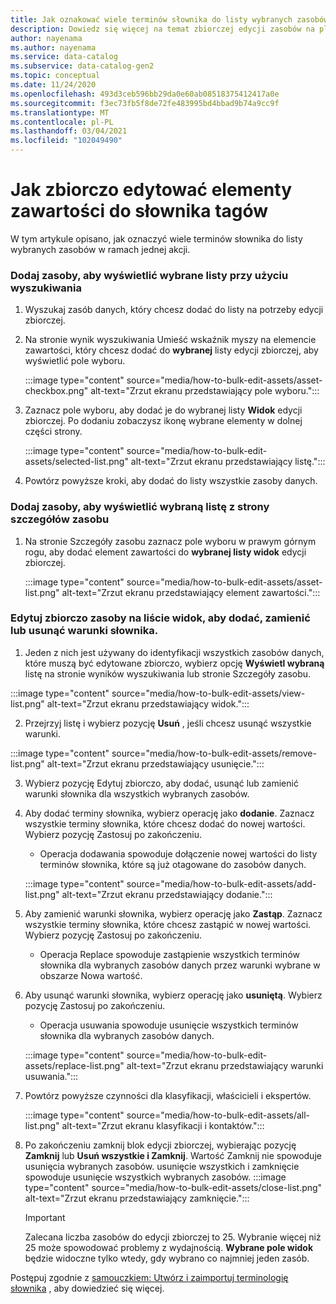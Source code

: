 ```yaml
---
title: Jak oznakować wiele terminów słownika do listy wybranych zasobów
description: Dowiedz się więcej na temat zbiorczej edycji zasobów na platformie Azure kontrolą.
author: nayenama
ms.author: nayenama
ms.service: data-catalog
ms.subservice: data-catalog-gen2
ms.topic: conceptual
ms.date: 11/24/2020
ms.openlocfilehash: 493d3ceb596bb29da0e60ab08518375412417a0e
ms.sourcegitcommit: f3ec73fb5f8de72fe483995bd4bbad9b74a9cc9f
ms.translationtype: MT
ms.contentlocale: pl-PL
ms.lasthandoff: 03/04/2021
ms.locfileid: "102049490"
---
```

# <a name="how-to-bulk-edit-assets-to-tag-glossary-terms"></a>Jak zbiorczo edytować elementy zawartości do słownika tagów

W tym artykule opisano, jak oznaczyć wiele terminów słownika do listy wybranych zasobów w ramach jednej akcji.

### <a name="add-assets-to-view-selected-list-using-search"></a>Dodaj zasoby, aby wyświetlić wybrane listy przy użyciu wyszukiwania

1. Wyszukaj zasób danych, który chcesz dodać do listy na potrzeby edycji zbiorczej.

2. Na stronie wynik wyszukiwania Umieść wskaźnik myszy na elemencie zawartości, który chcesz dodać do **wybranej** listy edycji zbiorczej, aby wyświetlić pole wyboru.

   :::image type="content" source="media/how-to-bulk-edit-assets/asset-checkbox.png" alt-text="Zrzut ekranu przedstawiający pole wyboru.":::

3. Zaznacz pole wyboru, aby dodać je do wybranej listy **Widok** edycji zbiorczej. Po dodaniu zobaczysz ikonę wybrane elementy w dolnej części strony.

   :::image type="content" source="media/how-to-bulk-edit-assets/selected-list.png" alt-text="Zrzut ekranu przedstawiający listę.":::

4. Powtórz powyższe kroki, aby dodać do listy wszystkie zasoby danych.

### <a name="add-assets-to-view-selected-list-from-asset-detail-page"></a>Dodaj zasoby, aby wyświetlić wybraną listę z strony szczegółów zasobu

1. Na stronie Szczegóły zasobu zaznacz pole wyboru w prawym górnym rogu, aby dodać element zawartości do **wybranej listy widok** edycji zbiorczej.

   :::image type="content" source="media/how-to-bulk-edit-assets/asset-list.png" alt-text="Zrzut ekranu przedstawiający element zawartości.":::

### <a name="bulk-edit-assets-in-the-view-selected-list-to-add-replace-or-remove-glossary-terms"></a>Edytuj zbiorczo zasoby na liście widok, aby dodać, zamienić lub usunąć warunki słownika.

1. Jeden z nich jest używany do identyfikacji wszystkich zasobów danych, które muszą być edytowane zbiorczo, wybierz opcję **Wyświetl wybraną** listę na stronie wyników wyszukiwania lub stronie Szczegóły zasobu.

:::image type="content" source="media/how-to-bulk-edit-assets/view-list.png" alt-text="Zrzut ekranu przedstawiający widok.":::

2. Przejrzyj listę i wybierz pozycję **Usuń** , jeśli chcesz usunąć wszystkie warunki.

:::image type="content" source="media/how-to-bulk-edit-assets/remove-list.png" alt-text="Zrzut ekranu przedstawiający usunięcie.":::

3. Wybierz pozycję Edytuj zbiorczo, aby dodać, usunąć lub zamienić warunki słownika dla wszystkich wybranych zasobów.

4. Aby dodać terminy słownika, wybierz operację jako **dodanie**. Zaznacz wszystkie terminy słownika, które chcesz dodać do nowej wartości. Wybierz pozycję Zastosuj po zakończeniu.
    - Operacja dodawania spowoduje dołączenie nowej wartości do listy terminów słownika, które są już otagowane do zasobów danych.  
   
    :::image type="content" source="media/how-to-bulk-edit-assets/add-list.png" alt-text="Zrzut ekranu przedstawiający dodanie.":::

5. Aby zamienić warunki słownika, wybierz operację jako **Zastąp**. Zaznacz wszystkie terminy słownika, które chcesz zastąpić w nowej wartości. Wybierz pozycję Zastosuj po zakończeniu.
    - Operacja Replace spowoduje zastąpienie wszystkich terminów słownika dla wybranych zasobów danych przez warunki wybrane w obszarze Nowa wartość.
   
6. Aby usunąć warunki słownika, wybierz operację jako **usuniętą**. Wybierz pozycję Zastosuj po zakończeniu.
    - Operacja usuwania spowoduje usunięcie wszystkich terminów słownika dla wybranych zasobów danych.
   
    :::image type="content" source="media/how-to-bulk-edit-assets/replace-list.png" alt-text="Zrzut ekranu przedstawiający warunki usuwania.":::

7. Powtórz powyższe czynności dla klasyfikacji, właścicieli i ekspertów.

    :::image type="content" source="media/how-to-bulk-edit-assets/all-list.png" alt-text="Zrzut ekranu klasyfikacji i kontaktów.":::

8. Po zakończeniu zamknij blok edycji zbiorczej, wybierając pozycję **Zamknij** lub **Usuń wszystkie i Zamknij**. Wartość Zamknij nie spowoduje usunięcia wybranych zasobów. usunięcie wszystkich i zamknięcie spowoduje usunięcie wszystkich wybranych zasobów.
    :::image type="content" source="media/how-to-bulk-edit-assets/close-list.png" alt-text="Zrzut ekranu przedstawiający zamknięcie.":::

   > [!Important]
   > Zalecana liczba zasobów do edycji zbiorczej to 25. Wybranie więcej niż 25 może spowodować problemy z wydajnością.
   > **Wybrane pole widok** będzie widoczne tylko wtedy, gdy wybrano co najmniej jeden zasób.


Postępuj zgodnie z [samouczkiem: Utwórz i zaimportuj terminologię słownika](how-to-create-import-export-glossary.md) , aby dowiedzieć się więcej.

